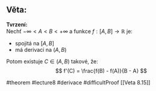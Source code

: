 ## Věta: 

**Tvrzení:**  
Nechť $-\infty < A < B < +\infty$ a funkce $f : [A, B] \to \mathbb{R}$ je:
- spojitá na $[A, B]$
- má derivaci na $(A, B)$

Potom existuje $C \in (A, B)$ takové, že:
$$
f'(C) = \frac{f(B) - f(A)}{B - A}
$$



#theorem #lecture8 #derivace #difficultProof 
[[Veta 8.15]]